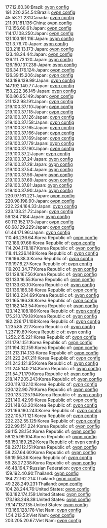 177.12.60.30:Brazil: [ovpn config](vpn/177_12_60_30.ovpn)  
191.220.254.54:Brazil: [ovpn config](vpn/191_220_254_54.ovpn)  
45.58.21.231:Canada: [ovpn config](vpn/45_58_21_231.ovpn)  
211.91.181.136:China: [ovpn config](vpn/211_91_181_136.ovpn)  
113.156.60.61:Japan: [ovpn config](vpn/113_156_60_61.ovpn)  
114.17.108.250:Japan: [ovpn config](vpn/114_17_108_250.ovpn)  
121.103.191.116:Japan: [ovpn config](vpn/121_103_191_116.ovpn)  
121.3.76.70:Japan: [ovpn config](vpn/121_3_76_70.ovpn)  
123.218.13.173:Japan: [ovpn config](vpn/123_218_13_173.ovpn)  
123.48.24.44:Japan: [ovpn config](vpn/123_48_24_44.ovpn)  
126.111.73.120:Japan: [ovpn config](vpn/126_111_73_120.ovpn)  
126.150.137.238:Japan: [ovpn config](vpn/126_150_137_238.ovpn)  
126.34.176.124:Japan: [ovpn config](vpn/126_34_176_124.ovpn)  
126.39.15.206:Japan: [ovpn config](vpn/126_39_15_206.ovpn)  
143.189.139.99:Japan: [ovpn config](vpn/143_189_139_99.ovpn)  
147.192.140.77:Japan: [ovpn config](vpn/147_192_140_77.ovpn)  
153.222.36.145:Japan: [ovpn config](vpn/153_222_36_145.ovpn)  
160.86.95.149:Japan: [ovpn config](vpn/160_86_95_149.ovpn)  
211.132.98.191:Japan: [ovpn config](vpn/211_132_98_191.ovpn)  
219.100.37.110:Japan: [ovpn config](vpn/219_100_37_110.ovpn)  
219.100.37.118:Japan: [ovpn config](vpn/219_100_37_118.ovpn)  
219.100.37.126:Japan: [ovpn config](vpn/219_100_37_126.ovpn)  
219.100.37.158:Japan: [ovpn config](vpn/219_100_37_158.ovpn)  
219.100.37.165:Japan: [ovpn config](vpn/219_100_37_165.ovpn)  
219.100.37.166:Japan: [ovpn config](vpn/219_100_37_166.ovpn)  
219.100.37.169:Japan: [ovpn config](vpn/219_100_37_169.ovpn)  
219.100.37.179:Japan: [ovpn config](vpn/219_100_37_179.ovpn)  
219.100.37.190:Japan: [ovpn config](vpn/219_100_37_190.ovpn)  
219.100.37.2:Japan: [ovpn config](vpn/219_100_37_2.ovpn)  
219.100.37.24:Japan: [ovpn config](vpn/219_100_37_24.ovpn)  
219.100.37.29:Japan: [ovpn config](vpn/219_100_37_29.ovpn)  
219.100.37.54:Japan: [ovpn config](vpn/219_100_37_54.ovpn)  
219.100.37.56:Japan: [ovpn config](vpn/219_100_37_56.ovpn)  
219.100.37.69:Japan: [ovpn config](vpn/219_100_37_69.ovpn)  
219.100.37.81:Japan: [ovpn config](vpn/219_100_37_81.ovpn)  
219.100.37.90:Japan: [ovpn config](vpn/219_100_37_90.ovpn)  
220.97.161.221:Japan: [ovpn config](vpn/220_97_161_221.ovpn)  
220.98.198.90:Japan: [ovpn config](vpn/220_98_198_90.ovpn)  
222.224.164.33:Japan: [ovpn config](vpn/222_224_164_33.ovpn)  
223.133.21.72:Japan: [ovpn config](vpn/223_133_21_72.ovpn)  
59.134.7.184:Japan: [ovpn config](vpn/59_134_7_184.ovpn)  
60.113.152.173:Japan: [ovpn config](vpn/60_113_152_173.ovpn)  
60.68.129.229:Japan: [ovpn config](vpn/60_68_129_229.ovpn)  
61.44.171.96:Japan: [ovpn config](vpn/61_44_171_96.ovpn)  
110.46.236.64:Korea Republic of: [ovpn config](vpn/110_46_236_64.ovpn)  
112.186.97.66:Korea Republic of: [ovpn config](vpn/112_186_97_66.ovpn)  
114.204.178.187:Korea Republic of: [ovpn config](vpn/114_204_178_187.ovpn)  
118.41.236.148:Korea Republic of: [ovpn config](vpn/118_41_236_148.ovpn)  
119.196.38.3:Korea Republic of: [ovpn config](vpn/119_196_38_3.ovpn)  
119.197.6.27:Korea Republic of: [ovpn config](vpn/119_197_6_27.ovpn)  
119.203.34.77:Korea Republic of: [ovpn config](vpn/119_203_34_77.ovpn)  
121.128.167.56:Korea Republic of: [ovpn config](vpn/121_128_167_56.ovpn)  
121.133.16.55:Korea Republic of: [ovpn config](vpn/121_133_16_55.ovpn)  
121.133.63.10:Korea Republic of: [ovpn config](vpn/121_133_63_10.ovpn)  
121.136.186.38:Korea Republic of: [ovpn config](vpn/121_136_186_38.ovpn)  
121.163.234.69:Korea Republic of: [ovpn config](vpn/121_163_234_69.ovpn)  
121.165.186.38:Korea Republic of: [ovpn config](vpn/121_165_186_38.ovpn)  
121.182.143.54:Korea Republic of: [ovpn config](vpn/121_182_143_54.ovpn)  
123.142.108.186:Korea Republic of: [ovpn config](vpn/123_142_108_186.ovpn)  
175.210.179.18:Korea Republic of: [ovpn config](vpn/175_210_179_18.ovpn)  
182.226.171.108:Korea Republic of: [ovpn config](vpn/182_226_171_108.ovpn)  
1.235.85.227:Korea Republic of: [ovpn config](vpn/1_235_85_227.ovpn)  
1.237.19.89:Korea Republic of: [ovpn config](vpn/1_237_19_89.ovpn)  
1.252.215.221:Korea Republic of: [ovpn config](vpn/1_252_215_221.ovpn)  
211.179.1.151:Korea Republic of: [ovpn config](vpn/211_179_1_151.ovpn)  
211.194.32.159:Korea Republic of: [ovpn config](vpn/211_194_32_159.ovpn)  
211.213.114.133:Korea Republic of: [ovpn config](vpn/211_213_114_133.ovpn)  
211.222.247.211:Korea Republic of: [ovpn config](vpn/211_222_247_211.ovpn)  
211.243.121.95:Korea Republic of: [ovpn config](vpn/211_243_121_95.ovpn)  
211.245.140.214:Korea Republic of: [ovpn config](vpn/211_245_140_214.ovpn)  
211.54.71.179:Korea Republic of: [ovpn config](vpn/211_54_71_179.ovpn)  
218.147.205.243:Korea Republic of: [ovpn config](vpn/218_147_205_243.ovpn)  
220.119.132.10:Korea Republic of: [ovpn config](vpn/220_119_132_10.ovpn)  
220.122.90.79:Korea Republic of: [ovpn config](vpn/220_122_90_79.ovpn)  
220.123.225.194:Korea Republic of: [ovpn config](vpn/220_123_225_194.ovpn)  
221.140.42.99:Korea Republic of: [ovpn config](vpn/221_140_42_99.ovpn)  
221.148.63.20:Korea Republic of: [ovpn config](vpn/221_148_63_20.ovpn)  
221.166.180.243:Korea Republic of: [ovpn config](vpn/221_166_180_243.ovpn)  
222.105.71.121:Korea Republic of: [ovpn config](vpn/222_105_71_121.ovpn)  
222.232.55.125:Korea Republic of: [ovpn config](vpn/222_232_55_125.ovpn)  
222.99.151.224:Korea Republic of: [ovpn config](vpn/222_99_151_224.ovpn)  
39.115.28.154:Korea Republic of: [ovpn config](vpn/39_115_28_154.ovpn)  
58.125.99.104:Korea Republic of: [ovpn config](vpn/58_125_99_104.ovpn)  
58.150.189.252:Korea Republic of: [ovpn config](vpn/58_150_189_252.ovpn)  
58.227.112.151:Korea Republic of: [ovpn config](vpn/58_227_112_151.ovpn)  
58.237.64.60:Korea Republic of: [ovpn config](vpn/58_237_64_60.ovpn)  
59.19.56.36:Korea Republic of: [ovpn config](vpn/59_19_56_36.ovpn)  
59.28.27.238:Korea Republic of: [ovpn config](vpn/59_28_27_238.ovpn)  
46.48.194.7:Russian Federation: [ovpn config](vpn/46_48_194_7.ovpn)  
159.192.40.90:Thailand: [ovpn config](vpn/159_192_40_90.ovpn)  
184.22.162.214:Thailand: [ovpn config](vpn/184_22_162_214.ovpn)  
49.228.249.231:Thailand: [ovpn config](vpn/49_228_249_231.ovpn)  
104.28.244.76:United States: [ovpn config](vpn/104_28_244_76.ovpn)  
163.182.174.159:United States: [ovpn config](vpn/163_182_174_159.ovpn)  
173.198.248.39:United States: [ovpn config](vpn/173_198_248_39.ovpn)  
76.147.137.135:United States: [ovpn config](vpn/76_147_137_135.ovpn)  
113.166.128.178:Viet Nam: [ovpn config](vpn/113_166_128_178.ovpn)  
1.54.213.53:Viet Nam: [ovpn config](vpn/1_54_213_53.ovpn)  
203.205.20.67:Viet Nam: [ovpn config](vpn/203_205_20_67.ovpn)  
